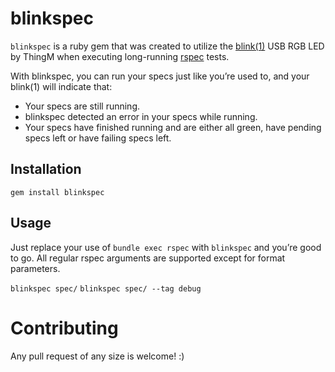 # blinkspec

`blinkspec` is a ruby gem that was created to utilize the [blink(1)](http://blink1.thingm.com/) USB RGB LED by ThingM when executing long-running [rspec](http://www.relishapp.com/rspec) tests.

With blinkspec, you can run your specs just like you’re used to, and your blink(1) will indicate that:

  * Your specs are still running.
  * blinkspec detected an error in your specs while running.
  * Your specs have finished running and are either all green, have pending specs left or have failing specs left.

## Installation

`gem install blinkspec`

## Usage

Just replace your use of `bundle exec rspec` with `blinkspec` and you’re good to go. All regular rspec arguments are supported except for format parameters.

`blinkspec spec/`
`blinkspec spec/ --tag debug`

# Contributing

Any pull request of any size is welcome! :)